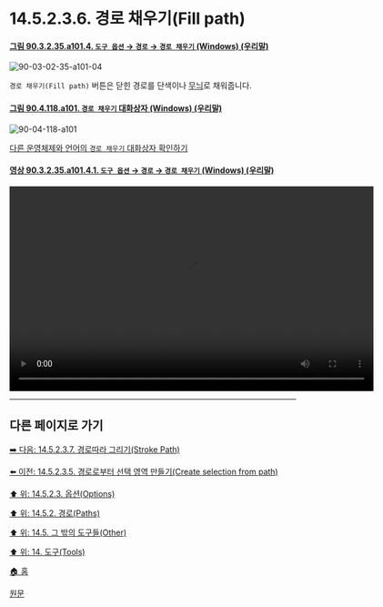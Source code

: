 # 14.5.2.3.6. 경로 채우기(Fill path)

<a id="90-03-02-35-a101-04"></a>

#### [그림 90.3.2.35.a101.4. `도구 옵션` → `경로` → `경로 채우기` (Windows) (우리말)](./90-03-02-35-paths.md#90-03-02-35-a101-04)
![90-03-02-35-a101-04](https://github.com/wonder13662/gimp/assets/15767104/05388b8b-eb09-497b-a3ba-35202110c2bd)

`경로 채우기(Fill path)` 버튼은 닫힌 경로를 단색이나 [무늬](./07-11-patterns.md)로 채워줍니다.

<a id="90-04-118-a101"></a>

#### [그림 90.4.118.a101. `경로 채우기` 대화상자 (Windows) (우리말)](./90-04-118-fill_path.md#90-04-118-a101)
![90-04-118-a101](https://github.com/wonder13662/gimp/assets/15767104/8145503a-bc63-47b2-84de-576b3d31ce11)

[다른 운영체제와 언어의 `경로 채우기` 대화상자 확인하기](./90-04-118-fill_path.md#90-04-118-a102)

<a id="90-03-02-35-a101-04-01"></a>

#### [영상 90.3.2.35.a101.4.1. `도구 옵션` → `경로` → `경로 채우기` (Windows) (우리말)](./90-03-02-35-paths.md#90-03-02-35-a101-04-01)
<video controls="controls" width="640" height="360" src="https://github.com/wonder13662/gimp/assets/15767104/840f8d7e-7fae-474c-8c44-214da7cd807d"></video>

***

## 다른 페이지로 가기

[➡️ 다음: 14.5.2.3.7. 경로따라 그리기(Stroke Path)](./14-05-02-03-07-stroke_path.md)

[⬅️ 이전: 14.5.2.3.5. 경로로부터 선택 영역 만들기(Create selection from path)](./14-05-02-03-05-create_selection_from_path.md)

[⬆️ 위: 14.5.2.3. 옵션(Options)](./14-05-02-03-00-options.md)

[⬆️ 위: 14.5.2. 경로(Paths)](./14-05-02-00-paths.md)

[⬆️ 위: 14.5. 그 밖의 도구들(Other)](./14-05-00-other.md)

[⬆️ 위: 14. 도구(Tools)](./14-00-tools.md)

[🏠 홈](./00-home.md)

[원문](https://docs.gimp.org/2.10/ko/gimp-tool-path.html#idm16522)